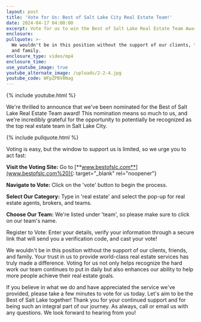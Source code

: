 ```yaml
---
layout: post
title: 'Vote for Us: Best of Salt Lake City Real Estate Team!'
date: 2024-04-17 04:00:00
excerpt: Vote for us to win the Best of Salt Lake Real Estate Team Award!
enclosure:
pullquote: >-
  We wouldn't be in this position without the support of our clients, friends,
  and family.
enclosure_type: video/mp4
enclosure_time:
use_youtube_image: true
youtube_alternate_image: /uploads/2-2-4.jpg
youtube_code: WFpZPBV0Nag
---
```

{% include youtube.html %}

We're thrilled to announce that we've been nominated for the Best of Salt Lake Real Estate Team award! This nomination means so much to us, and we're incredibly grateful for the opportunity to potentially be recognized as the top real estate team in Salt Lake City.

{% include pullquote.html %}

Voting is easy, but the window to support us is limited, so we urge you to act fast:

**Visit the Voting Site:** Go to [**www.bestofslc.com**](www.bestofslc.com%20){: target="_blank" rel="noopener"}

**Navigate to Vote:** Click on the 'vote' button to begin the process.

**Select Our Category:** Type in 'real estate' and select the pop-up for real estate agents, brokers, and teams.

**Choose Our Team:** We're listed under 'team', so please make sure to click on our team's name.

Register to Vote: Enter your details, verify your information through a secure link that will send you a verification code, and cast your vote!

We wouldn't be in this position without the support of our clients, friends, and family. Your trust in us to provide world-class real estate services has truly made a difference. Voting for us not only helps recognize the hard work our team continues to put in daily but also enhances our ability to help more people achieve their real estate goals.

If you believe in what we do and have appreciated the service we've provided, please take a few minutes to vote for us today. Let's aim to be the Best of Salt Lake together! Thank you for your continued support and for being such an integral part of our journey. As always, call or email us with any questions. We look forward to hearing from you!